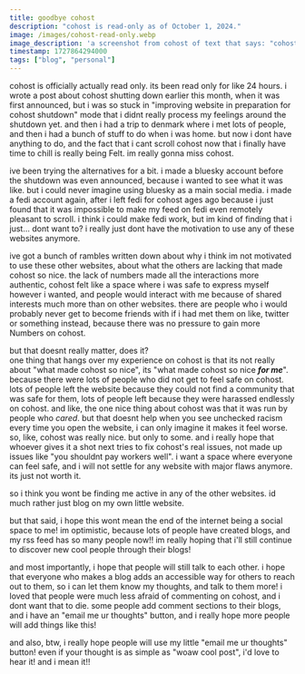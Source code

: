 ```yaml
---
title: goodbye cohost
description: "cohost is read-only as of October 1, 2024."
image: /images/cohost-read-only.webp
image_description: 'a screenshot from cohost of text that says: "cohost is read-only as of October 1, 2024. The site will be fully shut down at the end of the year. Until then, you can use the site but can’t do anything that isn’t reading (following, liking posts, making or editing posts, sending asks, updating your profile, etc). thank you for having used cohost. we’ll see you around."'
timestamp: 1727864294000
tags: ["blog", "personal"]
---
```

cohost is officially actually read only. its been read only for like 24 hours. i wrote a post about cohost shutting down earlier this month, when it was first announced, but i was so stuck in "improving website in preparation for cohost shutdown" mode that i didnt really process my feelings around the shutdown yet. and then i had a trip to denmark where i met lots of people, and then i had a bunch of stuff to do when i was home. but now i dont have anything to do, and the fact that i cant scroll cohost now that i finally have time to chill is really being Felt. im really gonna miss cohost.

ive been trying the alternatives for a bit. i made a bluesky account before the shutdown was even announced, because i wanted to see what it was like. but i could never imagine using bluesky as a main social media. i made a fedi account again, after i left fedi for cohost ages ago because i just found that it was impossible to make my feed on fedi even remotely pleasant to scroll. i think i could make fedi work, but im kind of finding that i just... dont want to? i really just dont have the motivation to use any of these websites anymore. 

ive got a bunch of rambles written down about why i think im not motivated to use these other websites, about what the others are lacking that made cohost so nice. the lack of numbers made all the interactions more authentic, cohost felt like a space where i was safe to express myself however i wanted, and people would interact with me because of shared interests much more than on other websites. there are people who i would probably never get to become friends with if i had met them on like, twitter or something instead, because there was no pressure to gain more Numbers on cohost.

but that doesnt really matter, does it?  
one thing that hangs over my experience on cohost is that its not really about "what made cohost so nice", its "what made cohost so nice ***for me***". because there were lots of people who did not get to feel safe on cohost. lots of people left the website because they could not find a community that was safe for them, lots of people left because they were harassed endlessly on cohost. and like, the one nice thing about cohost was that it was run by people who *cared*. but that doesnt help when you see unchecked racism every time you open the website, i can only imagine it makes it feel worse.  
so, like, cohost was really nice. but only to some. and i really hope that whoever gives it a shot next tries to fix cohost's real issues, not made up issues like "you shouldnt pay workers well". i want a space where everyone can feel safe, and i will not settle for any website with major flaws anymore. its just not worth it.

so i think you wont be finding me active in any of the other websites. id much rather just blog on my own little website.

but that said, i hope this wont mean the end of the internet being a social space to me! im optimistic, because lots of people have created blogs, and my rss feed has so many people now!! im really hoping that i'll still continue to discover new cool people through their blogs!

and most importantly, i hope that people will still talk to each other. i hope that everyone who makes a blog adds an accessible way for others to reach out to them, so i can let them know my thoughts, and talk to them more! i loved that people were much less afraid of commenting on cohost, and i dont want that to die. some people add comment sections to their blogs, and i have an "email me ur thoughts" button, and i really hope more people will add things like this!

and also, btw, i really hope people will use my little "email me ur thoughts" button! even if your thought is as simple as "woaw cool post", i'd love to hear it! and i mean it!!